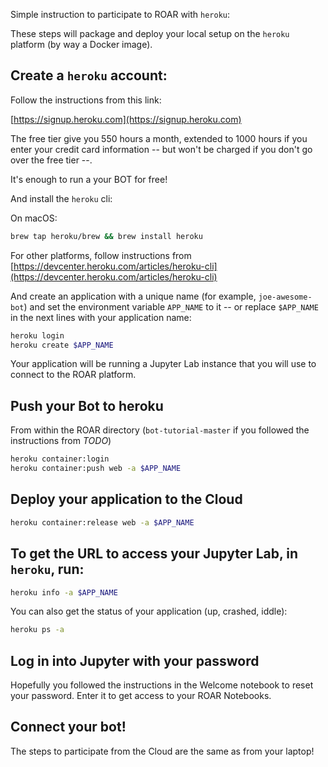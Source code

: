 Simple instruction to participate to ROAR with `heroku`:

These steps will package and deploy your local setup on the `heroku` platform (by way a Docker image).

## Create a `heroku` account:

Follow the instructions from this link:

[https://signup.heroku.com](https://signup.heroku.com)

The free tier give you 550 hours a month, extended to 1000 hours if you enter your credit card information -- but won't be charged if you don't go over the free tier --.

It's enough to run a your BOT for free!

And install the `heroku` cli:

On macOS:

```sh
brew tap heroku/brew && brew install heroku
```

For other platforms, follow instructions from [https://devcenter.heroku.com/articles/heroku-cli](https://devcenter.heroku.com/articles/heroku-cli)

And create an application with a unique name (for example, `joe-awesome-bot`) and set the environment variable `APP_NAME` to it -- or replace `$APP_NAME` in the next lines with your application name:

```sh
heroku login
heroku create $APP_NAME
```

Your application will be running a Jupyter Lab instance that you will use to connect to the ROAR platform.

## Push your Bot to heroku

From within the ROAR directory (`bot-tutorial-master` if you followed the instructions from *TODO*)

```sh
heroku container:login
heroku container:push web -a $APP_NAME 
```

## Deploy your application to the Cloud

```sh
heroku container:release web -a $APP_NAME
```

## To get the URL to access your Jupyter Lab, in `heroku`, run:

```sh
heroku info -a $APP_NAME
```

You can also get the status of your application (up, crashed, iddle):

```sh
heroku ps -a
```

## Log in into Jupyter with your password

Hopefully you followed the instructions in the Welcome notebook to reset your password. Enter it to get access to your ROAR Notebooks.

## Connect your bot!

The steps to participate from the Cloud are the same as from your laptop!

